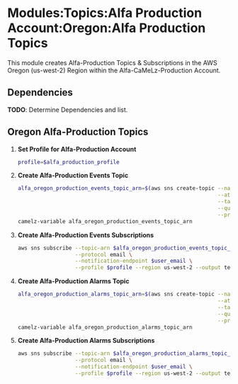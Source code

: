 # Modules:Topics:Alfa Production Account:Oregon:Alfa Production Topics

This module creates Alfa-Production Topics & Subscriptions in the AWS Oregon (us-west-2) Region within the
Alfa-CaMeLz-Production Account.

## Dependencies

**TODO**: Determine Dependencies and list.

## Oregon Alfa-Production Topics

1. **Set Profile for Alfa-Production Account**

    ```bash
    profile=$alfa_production_profile
    ```

1. **Create Alfa-Production Events Topic**

    ```bash
    alfa_oregon_production_events_topic_arn=$(aws sns create-topic --name Alfa-Production-Events \
                                                                   --attributes "DisplayName=ALFP Events" \
                                                                   --tags Key=Name,Value=Alfa-Production-Events-Topic Key=Company,Value=Alfa Key=Environment,Value=Production \
                                                                   --query 'TopicArn' \
                                                                   --profile $profile --region us-west-2 --output text)
    camelz-variable alfa_oregon_production_events_topic_arn
    ```

1. **Create Alfa-Production Events Subscriptions**

    ```bash
    aws sns subscribe --topic-arn $alfa_oregon_production_events_topic_arn \
                      --protocol email \
                      --notification-endpoint $user_email \
                      --profile $profile --region us-west-2 --output text
    ```

1. **Create Alfa-Production Alarms Topic**

    ```bash
    alfa_oregon_production_alarms_topic_arn=$(aws sns create-topic --name Alfa-Production-Alarms \
                                                                   --attributes "DisplayName=ALFP Alarms" \
                                                                   --tags Key=Name,Value=Alfa-Production-Alarms-Topic Key=Company,Value=Alfa Key=Environment,Value=Production \
                                                                   --query 'TopicArn' \
                                                                   --profile $profile --region us-west-2 --output text)
    camelz-variable alfa_oregon_production_alarms_topic_arn
    ```

1. **Create Alfa-Production Alarms Subscriptions**

    ```bash
    aws sns subscribe --topic-arn $alfa_oregon_production_alarms_topic_arn \
                      --protocol email \
                      --notification-endpoint $user_email \
                      --profile $profile --region us-west-2 --output text
    ```
